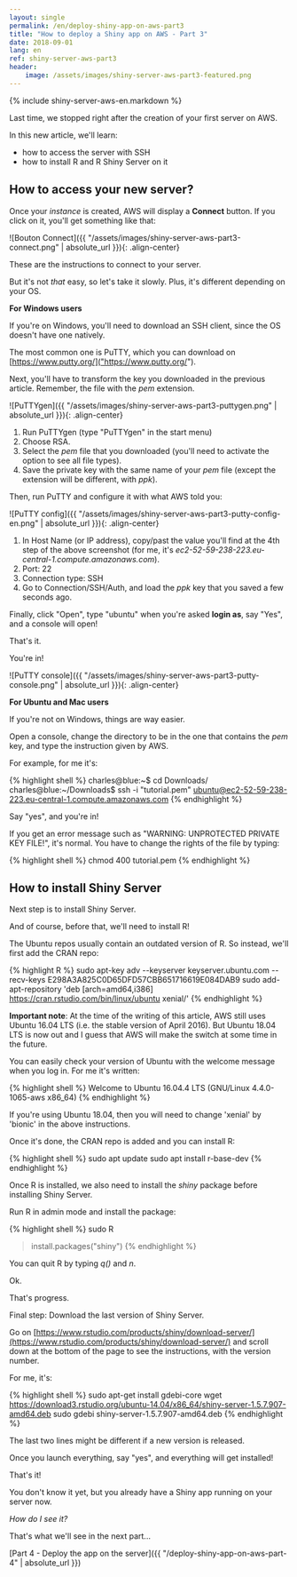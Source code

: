 ```yaml
---
layout: single
permalink: /en/deploy-shiny-app-on-aws-part3
title: "How to deploy a Shiny app on AWS - Part 3"
date: 2018-09-01
lang: en
ref: shiny-server-aws-part3
header:
    image: /assets/images/shiny-server-aws-part3-featured.png
---
```


{% include shiny-server-aws-en.markdown %}

Last time, we stopped right after the creation of your first server on AWS.

In this new article, we'll learn:

* how to access the server with SSH
* how to install R and R Shiny Server on it

## How to access your new server?

Once your *instance* is created, AWS will display a **Connect** button. If you click on it, you'll get something like that:

![Bouton Connect]({{ "/assets/images/shiny-server-aws-part3-connect.png" | absolute_url }}){: .align-center}

These are the instructions to connect to your server.

But it's not *that* easy, so let's take it slowly. Plus, it's different depending on your OS.

**For Windows users**

If you're on Windows, you'll need to download an SSH client, since the OS doesn't have one natively.

The most common one is PuTTY, which you can download on [https://www.putty.org/]("https://www.putty.org/").

Next, you'll have to transform the key you downloaded in the previous article. Remember, the file with the *pem* extension.

![PuTTYgen]({{ "/assets/images/shiny-server-aws-part3-puttygen.png" | absolute_url }}){: .align-center}

1. Run PuTTYgen (type "PuTTYgen" in the start menu)
2. Choose RSA.
3. Select the *pem* file that you downloaded (you'll need to activate the option to see all file types).
4. Save the private key with the same name of your *pem* file (except the extension will be different, with *ppk*).

Then, run PuTTY and configure it with what AWS told you:

![PuTTY config]({{ "/assets/images/shiny-server-aws-part3-putty-config-en.png" | absolute_url }}){: .align-center}

1. In Host Name (or IP address), copy/past the value you'll find at the 4th step of the above screenshot (for me, it's *ec2-52-59-238-223.eu-central-1.compute.amazonaws.com*).
2. Port: 22
3. Connection type: SSH
4. Go to Connection/SSH/Auth, and load the *ppk* key that you saved a few seconds ago.

Finally, click "Open", type "ubuntu" when you're asked **login as**, say "Yes", and a console will open!

That's it.

You're in!

![PuTTY console]({{ "/assets/images/shiny-server-aws-part3-putty-console.png" | absolute_url }}){: .align-center}

**For Ubuntu and Mac users**

If you're not on Windows, things are way easier.

Open a console, change the directory to be in the one that contains the *pem* key, and type the instruction given by AWS.

For example, for me it's:

{% highlight shell %}
charles@blue:~$ cd Downloads/
charles@blue:~/Downloads$ ssh -i "tutorial.pem" ubuntu@ec2-52-59-238-223.eu-central-1.compute.amazonaws.com
{% endhighlight %}

Say "yes", and you're in!

If you get an error message such as "WARNING: UNPROTECTED PRIVATE KEY FILE!", it's normal. You have to change the rights of the file by typing:

{% highlight shell %}
chmod 400 tutorial.pem
{% endhighlight %}

## How to install Shiny Server

Next step is to install Shiny Server.

And of course, before that, we'll need to install R!

The Ubuntu repos usually contain an outdated version of R. So instead, we'll first add the CRAN repo:

{% highlight R %}
sudo apt-key adv --keyserver keyserver.ubuntu.com --recv-keys E298A3A825C0D65DFD57CBB651716619E084DAB9
sudo add-apt-repository 'deb [arch=amd64,i386] https://cran.rstudio.com/bin/linux/ubuntu xenial/'
{% endhighlight %}

**Important note**: At the time of the writing of this article, AWS still uses Ubuntu 16.04 LTS (i.e. the stable version of April 2016). But Ubuntu 18.04 LTS is now out and I guess that AWS will make the switch at some time in the future. 

You can easily check your version of Ubuntu with the welcome message when you log in. For me it's written:

{% highlight shell %}
Welcome to Ubuntu 16.04.4 LTS (GNU/Linux 4.4.0-1065-aws x86_64)
{% endhighlight %}

If you're using Ubuntu 18.04, then you will need to change 'xenial' by 'bionic' in the above instructions.

Once it's done, the CRAN repo is added and you can install R:

{% highlight shell %}
sudo apt update
sudo apt install r-base-dev
{% endhighlight %}

Once R is installed, we also need to install the *shiny* package before installing Shiny Server.

Run R in admin mode and install the package:

{% highlight shell %}
sudo R
> install.packages("shiny")
{% endhighlight %}

You can quit R by typing *q()* and *n*.

Ok.

That's progress.

Final step: Download the last version of Shiny Server.

Go on [https://www.rstudio.com/products/shiny/download-server/](https://www.rstudio.com/products/shiny/download-server/) and scroll down at the bottom of the page to see the instructions, with the version number.

For me, it's:

{% highlight shell %}
sudo apt-get install gdebi-core
wget https://download3.rstudio.org/ubuntu-14.04/x86_64/shiny-server-1.5.7.907-amd64.deb
sudo gdebi shiny-server-1.5.7.907-amd64.deb
{% endhighlight %}

The last two lines might be different if a new version is released.

Once you launch everything, say "yes", and everything will get installed!

That's it!

You don't know it yet, but you already have a Shiny app running on your server now.

*How do I see it?*

That's what we'll see in the next part...

[Part 4 - Deploy the app on the server]({{ "/deploy-shiny-app-on-aws-part-4" | absolute_url }})